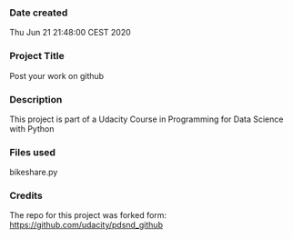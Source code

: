 ### Date created
Thu Jun 21 21:48:00 CEST 2020

### Project Title
Post your work on github

### Description
This project is part of a Udacity Course in Programming for Data Science with Python 

### Files used
bikeshare.py

### Credits
The repo for this project was forked form:
https://github.com/udacity/pdsnd_github

